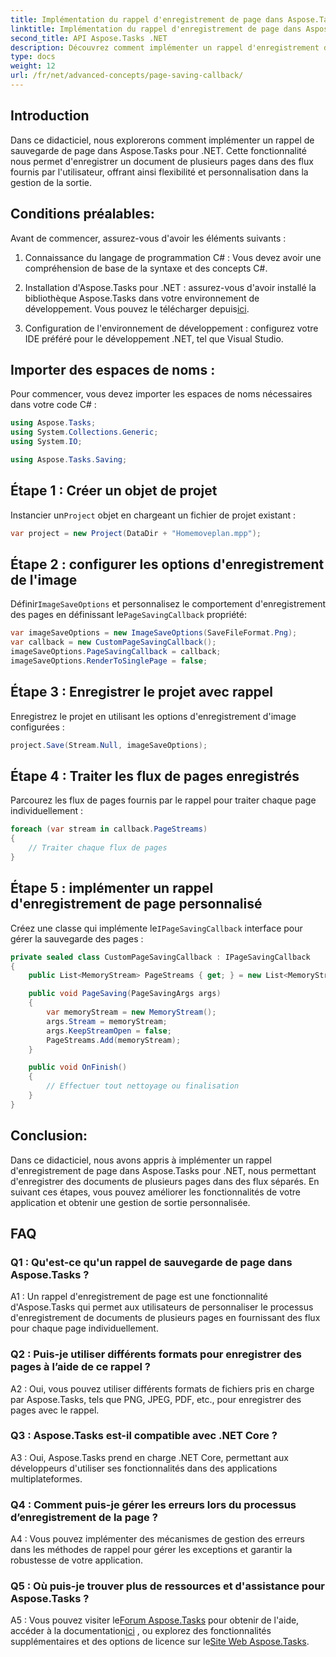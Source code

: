 ```yaml
---
title: Implémentation du rappel d'enregistrement de page dans Aspose.Tasks
linktitle: Implémentation du rappel d'enregistrement de page dans Aspose.Tasks
second_title: API Aspose.Tasks .NET
description: Découvrez comment implémenter un rappel d'enregistrement de page dans Aspose.Tasks pour .NET, permettant une gestion personnalisée des flux de sortie de documents multipages.
type: docs
weight: 12
url: /fr/net/advanced-concepts/page-saving-callback/
---
```

## Introduction

Dans ce didacticiel, nous explorerons comment implémenter un rappel de sauvegarde de page dans Aspose.Tasks pour .NET. Cette fonctionnalité nous permet d'enregistrer un document de plusieurs pages dans des flux fournis par l'utilisateur, offrant ainsi flexibilité et personnalisation dans la gestion de la sortie.

## Conditions préalables:

Avant de commencer, assurez-vous d'avoir les éléments suivants :

1. Connaissance du langage de programmation C# : Vous devez avoir une compréhension de base de la syntaxe et des concepts C#.
   
2. Installation d'Aspose.Tasks pour .NET : assurez-vous d'avoir installé la bibliothèque Aspose.Tasks dans votre environnement de développement. Vous pouvez le télécharger depuis[ici](https://releases.aspose.com/tasks/net/).

3. Configuration de l'environnement de développement : configurez votre IDE préféré pour le développement .NET, tel que Visual Studio.

## Importer des espaces de noms :

Pour commencer, vous devez importer les espaces de noms nécessaires dans votre code C# :

```csharp
using Aspose.Tasks;
using System.Collections.Generic;
using System.IO;

using Aspose.Tasks.Saving;

```

## Étape 1 : Créer un objet de projet

 Instancier un`Project` objet en chargeant un fichier de projet existant :

```csharp
var project = new Project(DataDir + "Homemoveplan.mpp");
```

## Étape 2 : configurer les options d'enregistrement de l'image

 Définir`ImageSaveOptions` et personnalisez le comportement d'enregistrement des pages en définissant le`PageSavingCallback` propriété:

```csharp
var imageSaveOptions = new ImageSaveOptions(SaveFileFormat.Png);
var callback = new CustomPageSavingCallback();
imageSaveOptions.PageSavingCallback = callback;
imageSaveOptions.RenderToSinglePage = false;
```

## Étape 3 : Enregistrer le projet avec rappel

Enregistrez le projet en utilisant les options d'enregistrement d'image configurées :

```csharp
project.Save(Stream.Null, imageSaveOptions);
```

## Étape 4 : Traiter les flux de pages enregistrés

Parcourez les flux de pages fournis par le rappel pour traiter chaque page individuellement :

```csharp
foreach (var stream in callback.PageStreams)
{
    // Traiter chaque flux de pages
}
```

## Étape 5 : implémenter un rappel d'enregistrement de page personnalisé

 Créez une classe qui implémente le`IPageSavingCallback` interface pour gérer la sauvegarde des pages :

```csharp
private sealed class CustomPageSavingCallback : IPageSavingCallback
{
    public List<MemoryStream> PageStreams { get; } = new List<MemoryStream>();

    public void PageSaving(PageSavingArgs args)
    {
        var memoryStream = new MemoryStream();
        args.Stream = memoryStream;
        args.KeepStreamOpen = false;
        PageStreams.Add(memoryStream);
    }

    public void OnFinish()
    {
        // Effectuer tout nettoyage ou finalisation
    }
}
```

## Conclusion:

Dans ce didacticiel, nous avons appris à implémenter un rappel d'enregistrement de page dans Aspose.Tasks pour .NET, nous permettant d'enregistrer des documents de plusieurs pages dans des flux séparés. En suivant ces étapes, vous pouvez améliorer les fonctionnalités de votre application et obtenir une gestion de sortie personnalisée.

## FAQ

### Q1 : Qu'est-ce qu'un rappel de sauvegarde de page dans Aspose.Tasks ?

A1 : Un rappel d'enregistrement de page est une fonctionnalité d'Aspose.Tasks qui permet aux utilisateurs de personnaliser le processus d'enregistrement de documents de plusieurs pages en fournissant des flux pour chaque page individuellement.

### Q2 : Puis-je utiliser différents formats pour enregistrer des pages à l’aide de ce rappel ?

A2 : Oui, vous pouvez utiliser différents formats de fichiers pris en charge par Aspose.Tasks, tels que PNG, JPEG, PDF, etc., pour enregistrer des pages avec le rappel.

### Q3 : Aspose.Tasks est-il compatible avec .NET Core ?

A3 : Oui, Aspose.Tasks prend en charge .NET Core, permettant aux développeurs d'utiliser ses fonctionnalités dans des applications multiplateformes.

### Q4 : Comment puis-je gérer les erreurs lors du processus d’enregistrement de la page ?

A4 : Vous pouvez implémenter des mécanismes de gestion des erreurs dans les méthodes de rappel pour gérer les exceptions et garantir la robustesse de votre application.

### Q5 : Où puis-je trouver plus de ressources et d'assistance pour Aspose.Tasks ?

 A5 : Vous pouvez visiter le[Forum Aspose.Tasks](https://forum.aspose.com/c/tasks/15) pour obtenir de l'aide, accéder à la documentation[ici](https://reference.aspose.com/tasks/net/) , ou explorez des fonctionnalités supplémentaires et des options de licence sur le[Site Web Aspose.Tasks](https://purchase.aspose.com/buy).